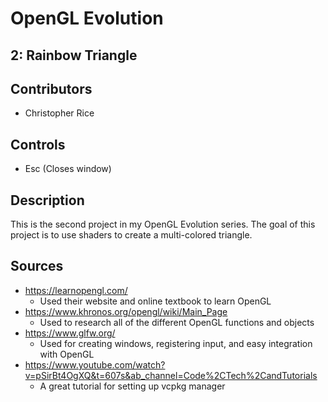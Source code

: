 # OpenGL Evolution
## 2: Rainbow Triangle

## Contributors
- Christopher Rice

## Controls
- Esc (Closes window)

## Description
This is the second project in my OpenGL Evolution series. The goal of this project is to use shaders to create a multi-colored triangle.

## Sources
- https://learnopengl.com/
    - Used their website and online textbook to learn OpenGL
- https://www.khronos.org/opengl/wiki/Main_Page
    - Used to research all of the different OpenGL functions and objects
- https://www.glfw.org/
    - Used for creating windows, registering input, and easy integration with OpenGL
- https://www.youtube.com/watch?v=pSirBt4OgXQ&t=607s&ab_channel=Code%2CTech%2CandTutorials
    - A great tutorial for setting up vcpkg manager